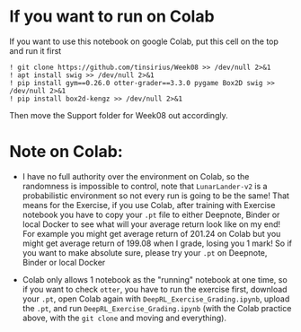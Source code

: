 # If you want to run on Colab
If you want to use this notebook on google Colab, put this cell on the top and run it first
```
! git clone https://github.com/tinsirius/Week08 >> /dev/null 2>&1
! apt install swig >> /dev/null 2>&1 
! pip install gym==0.26.0 otter-grader==3.3.0 pygame Box2D swig >> /dev/null 2>&1 
! pip install box2d-kengz >> /dev/null 2>&1 
```

Then move the Support folder for Week08 out accordingly. 

# Note on Colab: 

- I have no full authority over the environment on Colab, so the randomness is impossible to control, 
note that `LunarLander-v2` is a probabilistic environment so not every run is going to be the same! That 
means for the Exercise, if you use Colab, after training with Exercise notebook you have to copy your
`.pt` file to either Deepnote, Binder or local Docker to see what will your average return look like 
on my end! For example you might get average return of 201.24 on Colab but you might get average return 
of 199.08 when I grade, losing you 1 mark! So if you want to make absolute sure, please try your `.pt`
on Deepnote, Binder or local Docker

- Colab only allows 1 notebook as the "running" notebook at one time, so if you want to check `otter`, you
have to run the exercise first, download your `.pt`, open Colab again with `DeepRL_Exercise_Grading.ipynb`,
upload the `.pt`, and run `DeepRL_Exercise_Grading.ipynb` (with the Colab practice above, with the `git clone`
and moving and everything).
